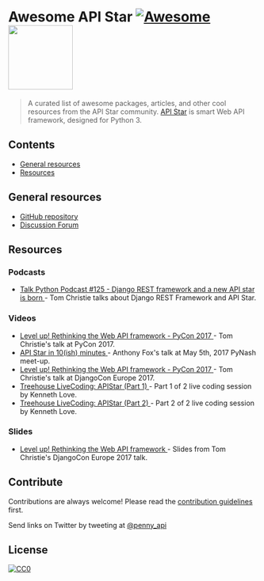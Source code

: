 Awesome API Star [![Awesome](https://cdn.rawgit.com/sindresorhus/awesome/d7305f38d29fed78fa85652e3a63e154dd8e8829/media/badge.svg)](https://github.com/sindresorhus/awesome) <img src='https://discuss.apistar.org/uploads/apistar/original/1X/7642c49724f48d62167cc94409aa6cf730c49aa9.png' width='130'/>
===============

> A curated list of awesome packages, articles, and other cool resources from the API Star community.
> [API Star](https://github.com/encode/apistar) is smart Web API framework, designed for Python 3.

## Contents

- [General resources](#general-resources)
- [Resources](#resources)

## General resources

- [GitHub repository](https://github.com/encode/apistar)
- [Discussion Forum](https://discuss.apistar.org/)

## Resources

### Podcasts

- [Talk Python Podcast #125 - Django REST framework and a new API star is born
](https://talkpython.fm/episodes/show/125/django-rest-framework-and-a-new-api-star-is-born) - Tom Christie talks about Django REST Framework and API Star.

### Videos

- [Level up! Rethinking the Web API framework - PyCon 2017
](https://youtu.be/Rk6MHZdust4) - Tom Christie's talk at PyCon 2017.
- [API Star in 10(ish) minutes
](http://anthonyfox.io/2017/06/api-star/) - Anthony Fox's talk at May 5th, 2017 PyNash meet-up.
- [Level up! Rethinking the Web API framework - PyCon 2017
](https://youtu.be/zeOogB4qfow) - Tom Christie's talk at DjangoCon Europe 2017.
- [Treehouse LiveCoding: APIStar (Part 1)
](https://youtu.be/j7Na7lBP0UI) - Part 1 of 2 live coding session by Kenneth Love.
- [Treehouse LiveCoding: APIStar (Part 2)
](https://youtu.be/VhzQqMSlNKo) - Part 2 of 2 live coding session by Kenneth Love.


### Slides

- [Level up! Rethinking the Web API framework
](http://www.encode.io/talks/rethinking-the-web-api-framework/index.html) - Slides from Tom Christie's DjangoCon Europe 2017 talk.


## Contribute

Contributions are always welcome!
Please read the [contribution guidelines](CONTRIBUTING.md) first.

Send links on Twitter by tweeting at [@penny_api](https://twitter.com/penny_api)


## License

[![CC0](http://mirrors.creativecommons.org/presskit/buttons/88x31/svg/cc-zero.svg)](https://creativecommons.org/publicdomain/zero/1.0/)
